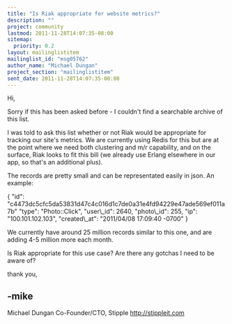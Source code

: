 ```yaml
---
title: "Is Riak appropriate for website metrics?"
description: ""
project: community
lastmod: 2011-11-28T14:07:35-08:00
sitemap:
  priority: 0.2
layout: mailinglistitem
mailinglist_id: "msg05762"
author_name: "Michael Dungan"
project_section: "mailinglistitem"
sent_date: 2011-11-28T14:07:35-08:00
---
```


Hi,

Sorry if this has been asked before - I couldn't find a searchable 
archive of this list.


I was told to ask this list whether or not Riak would be appropriate for 
tracking our site's metrics. We are currently using Redis for this but 
are at the point where we need both clustering and m/r capability, and 
on the surface, Riak looks to fit this bill (we already use Erlang 
elsewhere in our app, so that's an additional plus).


The records are pretty small and can be representated easily in json. An 
example:


{
 "id": "c4473dc5cfc5da53831d47c4c016d1c7de0a31e4fd94229e47ade569ef011a7b"
 "type": "Photo::Click",
 "user\\_id": 2640,
 "photo\\_id": 255,
 "ip": "100.101.102.103",
 "created\\_at": "2011/04/08 17:09:40 -0700"
}

We currently have around 25 million records similar to this one, and are 
adding 4-5 million more each month.


Is Riak appropriate for this use case? Are there any gotchas I need to 
be aware of?


thank you,

-mike
--
Michael Dungan
Co-Founder/CTO, Stipple
http://stippleit.com

